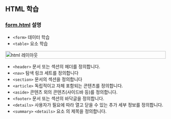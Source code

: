 <style>
  .img_container_box {
    display: flex;
    flex-wrap: wrap;
  }
  .left-div-example, .right-div-example {
    flex: 1;
    min-width: 300px; /* 최소 너비 설정 */
  }
  .left-div-example img {
    width: 100%;
    height: auto;
  }
  @media (max-width: 768px) {
    .right-div-example {
      flex-basis: 100%;
      order: 2;
    }
  }
</style>

## HTML 학습

### [form.html](https://github.com/Euihyunee/Front-End-Skill/blob/main/HTML/form.html) 설명

- `<form>` 데이터 학습
- `<table>` 요소 학습 

<div class="img_container_box">

  <div class="left-div-example">
    <img src="https://www.w3schools.com/html/img_sem_elements.gif" alt="html 레이아웃">
  </div>

  <div markdown="1" class="right-div-example">

- `<header>` 문서 또는 섹션의 헤더를 정의합니다.
- `<nav>` 탐색 링크 세트를 정의합니다
- `<section>` 문서의 섹션을 정의합니다
- `<article>` 독립적이고 자체 포함되는 콘텐츠를 정의합니다.
- `<aside>` 콘텐츠 외의 콘텐츠(사이드바 등)를 정의합니다.
- `<footer>` 문서 또는 섹션의 바닥글을 정의합니다.
- `<details>` 사용자가 필요에 따라 열고 닫을 수 있는 추가 세부 정보를 정의합니다.
- `<summary>` `<details>` 요소 의 제목을 정의합니다.

</div>
</div>
